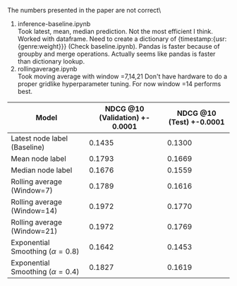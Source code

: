 The numbers presented in the paper are not correct\
1. inference-baseline.ipynb\
        Took latest, mean, median prediction. Not the most efficient I think. Worked with dataframe. Need to create a dictionary of {timestamp:{usr:{genre:weight}}} (Check baseline.ipynb). Pandas is faster because of groupby and merge operations. Actually seems like pandas is faster than dictionary lookup.
2. rollingaverage.ipynb\
        Took moving average with window =7,14,21
        Don't have hardware to do a proper gridlike hyperparameter tuning. For now window =14 performs best.

| Model   | NDCG @10 (Validation) +- 0.0001 | NDCG @10 (Test) +-0.0001
| -------- | ------- | ------- |
| Latest node label (Baseline)  | 0.1435   | 0.1300
| Mean node label | 0.1793    | 0.1669
| Median node label    | 0.1676    | 0.1559
| Rolling average (Window=7)    | 0.1789    | 0.1616
| Rolling average (Window=14)    | 0.1972   | 0.1770
| Rolling average (Window=21)    | 0.1972   | 0.1769
| Exponential Smoothing ($\alpha=0.8$)    | 0.1642   | 0.1453
| Exponential Smoothing ($\alpha=0.4$)    | 0.1827   | 0.1619
